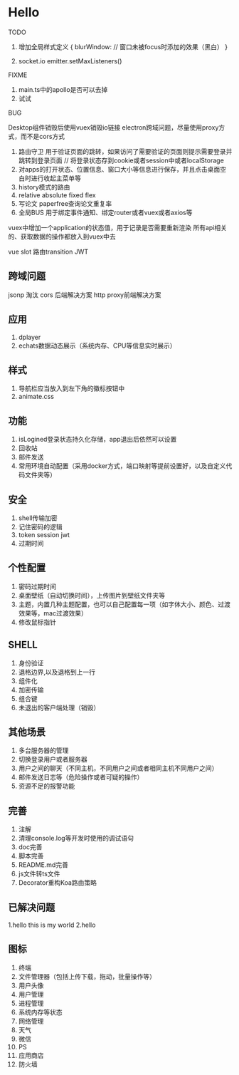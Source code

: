<!--
 * @Author: Juck
 * @Date: 2020-03-21 13:14:41
 * @LastEditTime: 2020-04-10 12:12:36
 * @LastEditors: Juck
 * @Description: 
 * @FilePath: \linux-cockpit\TODO.md
 * @
 -->

# Hello

TODO

1. 增加全局样式定义
   {
       blurWindow: // 窗口未被focus时添加的效果（黑白）
   }


2. socket.io emitter.setMaxListeners()

FIXME

1. main.ts中的apollo是否可以去掉
2. 试试

BUG

Desktop组件销毁后使用vuex销毁io链接
electron跨域问题，尽量使用proxy方式，而不是cors方式

1. 路由守卫 用于验证页面的跳转，如果访问了需要验证的页面则提示需要登录并跳转到登录页面  // 将登录状态存到cookie或者session中或者localStorage
2. 对apps的打开状态、位置信息、窗口大小等信息进行保存，并且点击桌面空白时进行收起主菜单等
3. history模式的路由
4. relative absolute fixed flex
5. 写论文 paperfree查询论文重复率
6. 全局BUS 用于绑定事件通知、绑定router或者vuex或者axios等

vuex中增加一个application的状态值，用于记录是否需要重新渲染
所有api相关的、获取数据的操作都放入到vuex中去

vue slot
路由transition 
JWT

## 跨域问题

jsonp 淘汰
cors 后端解决方案
http proxy前端解决方案

## 应用

1. dplayer
2. echats数据动态展示（系统内存、CPU等信息实时展示）

## 样式

1. 导航栏应当放入到左下角的徽标按钮中
2. animate.css

## 功能

1. isLogined登录状态持久化存储，app退出后依然可以设置
2. 回收站
3. 邮件发送
4. 常用环境自动配置（采用docker方式，端口映射等提前设置好，以及自定义代码文件夹等）

## 安全

1. shell传输加密
2. 记住密码的逻辑
3. token session jwt
4. 过期时间

## 个性配置

1. 密码过期时间
2. 桌面壁纸（自动切换时间），上传图片到壁纸文件夹等
3. 主题，内置几种主题配置，也可以自己配置每一项（如字体大小、颜色、过渡效果等，mac过渡效果）
4. 修改鼠标指针

## SHELL

1. 身份验证
2. 退格边界,以及退格到上一行
3. 组件化
4. 加密传输
5. 组合键
6. 未退出的客户端处理（销毁）

## 其他场景

1. 多台服务器的管理
2. 切换登录用户或者服务器
3. 用户之间的聊天（不同主机，不同用户之间或者相同主机不同用户之间）
4. 邮件发送日志等（危险操作或者可疑的操作）
5. 资源不足的报警功能

## 完善

1. 注解
2. 清理console.log等开发时使用的调试语句
3. doc完善
4. 脚本完善
5. README.md完善
6. js文件转ts文件
7. Decorator重构Koa路由策略

## 已解决问题

1.hello this is my world
2.hello

## 图标

1. 终端
2. 文件管理器（包括上传下载，拖动，批量操作等）
3. 用户头像
4. 用户管理
5. 进程管理
6. 系统内存等状态
7. 网络管理
8. 天气
9. 微信
10. PS
11. 应用商店
12. 防火墙
